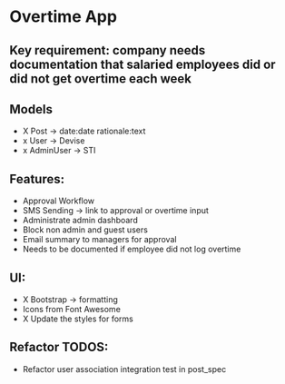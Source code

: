 # Overtime App

## Key requirement: company needs documentation that salaried employees did or did not get overtime each week

## Models
- X Post -> date:date rationale:text
- x User -> Devise
- x AdminUser -> STI

## Features:
- Approval Workflow
- SMS Sending -> link to approval or overtime input
- Administrate admin dashboard
- Block non admin and guest users
- Email summary to managers for approval
- Needs to be documented if employee did not log overtime

## UI:
- X Bootstrap -> formatting
- Icons from Font Awesome
- X Update the styles for forms

## Refactor TODOS:
- Refactor user association integration test in post_spec